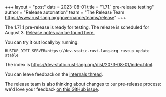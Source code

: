 +++
layout = "post"
date = 2023-08-01
title = "1.71.1 pre-release testing"
author = "Release automation"
team = "The Release Team <https://www.rust-lang.org/governance/teams/release>"
+++

The 1.71.1 pre-release is ready for testing. The release is scheduled for
August 3. [Release notes can be found here.][relnotes]

You can try it out locally by running:

```plain
RUSTUP_DIST_SERVER=https://dev-static.rust-lang.org rustup update stable
```

The index is <https://dev-static.rust-lang.org/dist/2023-08-01/index.html>.

You can leave feedback on the [internals thread](https://internals.rust-lang.org/t/rust-1-71-1-pre-release-testing/19267).

The release team is also thinking about changes to our pre-release process:
we'd love your feedback [on this GitHub issue][feedback].

[relnotes]: https://github.com/rust-lang/rust/blob/stable/RELEASES.md#version-1711-2023-08-03
[feedback]: https://github.com/rust-lang/release-team/issues/16
    

